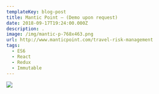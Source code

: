 ```yaml
---
templateKey: blog-post
title: Mantic Point – (Demo upon request)
date: 2018-09-17T19:24:00.000Z
description: . 
image: /img/mantic-p-768x463.png
url: http://www.manticpoint.com/travel-risk-management
tags:
  - ES6
  - React
  - Redux
  - Immutable
---
```

![](/img/mantic-p-768x463.png)
